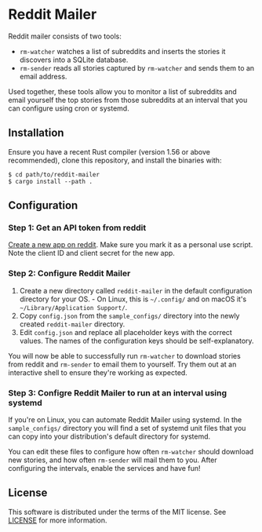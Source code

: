 # Reddit Mailer

Reddit mailer consists of two tools:

- `rm-watcher` watches a list of subreddits and inserts the stories it discovers
  into a SQLite database.
- `rm-sender` reads all stories captured by `rm-watcher` and sends them to an
  email address.

Used together, these tools allow you to monitor a list of subreddits and email
yourself the top stories from those subreddits at an interval that you can
configure using cron or systemd.

## Installation

Ensure you have a recent Rust compiler (version 1.56 or above recommended),
clone this repository, and install the binaries with:

```
$ cd path/to/reddit-mailer
$ cargo install --path .
```

## Configuration

### Step 1: Get an API token from reddit

[Create a new app on reddit](https://ssl.reddit.com/prefs/apps/). Make sure you
mark it as a personal use script. Note the client ID and client secret for the
new app.

### Step 2: Configure Reddit Mailer

1. Create a new directory called `reddit-mailer` in the default configuration
   directory for your OS.
       - On Linux, this is `~/.config/` and on macOS it's
         `~/Library/Application Support/`.
2. Copy `config.json` from the `sample_configs/` directory into the newly
   created `reddit-mailer` directory.
3. Edit `config.json` and replace all placeholder keys with the correct
   values. The names of the configuration keys should be self-explanatory.

You will now be able to successfully run `rm-watcher` to download stories from
reddit and `rm-sender` to email them to yourself. Try them out at an interactive
shell to ensure they're working as expected.

### Step 3: Configre Reddit Mailer to run at an interval using systemd

If you're on Linux, you can automate Reddit Mailer using systemd. In the
`sample_configs/` directory you will find a set of systemd unit files that you
can copy into your distribution's default directory for systemd.

You can edit these files to configure how often `rm-watcher` should download new
stories, and how often `rm-sender` will mail them to you. After configuring the
intervals, enable the services and have fun!

## License

This software is distributed under the terms of the MIT license. See
[LICENSE](LICENSE) for more information.
